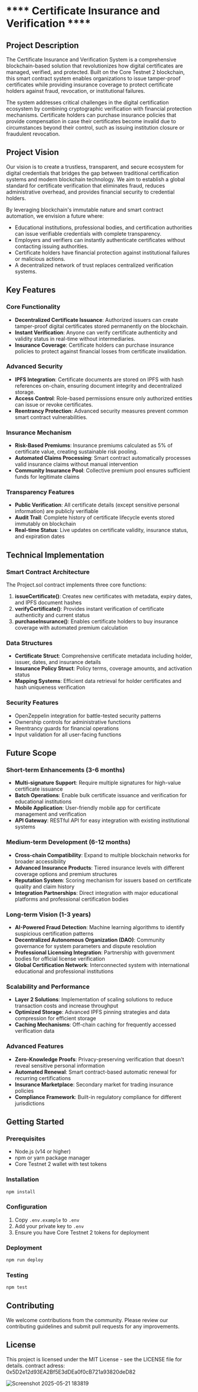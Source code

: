 # **** Certificate Insurance and Verification ****

## Project Description

The Certificate Insurance and Verification System is a comprehensive blockchain-based solution that revolutionizes how digital certificates are managed, verified, and protected. Built on the Core Testnet 2 blockchain, this smart contract system enables organizations to issue tamper-proof certificates while providing insurance coverage to protect certificate holders against fraud, revocation, or institutional failures.

The system addresses critical challenges in the digital certification ecosystem by combining cryptographic verification with financial protection mechanisms. Certificate holders can purchase insurance policies that provide compensation in case their certificates become invalid due to circumstances beyond their control, such as issuing institution closure or fraudulent revocation.

## Project Vision

Our vision is to create a trustless, transparent, and secure ecosystem for digital credentials that bridges the gap between traditional certification systems and modern blockchain technology. We aim to establish a global standard for certificate verification that eliminates fraud, reduces administrative overhead, and provides financial security to credential holders.

By leveraging blockchain's immutable nature and smart contract automation, we envision a future where:
- Educational institutions, professional bodies, and certification authorities can issue verifiable credentials with complete transparency.
- Employers and verifiers can instantly authenticate certificates without contacting issuing authorities.
- Certificate holders have financial protection against institutional failures or malicious actions.
- A decentralized network of trust replaces centralized verification systems.

## Key Features

### Core Functionality
- **Decentralized Certificate Issuance**: Authorized issuers can create tamper-proof digital certificates stored permanently on the blockchain.
- **Instant Verification**: Anyone can verify certificate authenticity and validity status in real-time without intermediaries.
- **Insurance Coverage**: Certificate holders can purchase insurance policies to protect against financial losses from certificate invalidation.

### Advanced Security
- **IPFS Integration**: Certificate documents are stored on IPFS with hash references on-chain, ensuring document integrity and decentralized storage.
- **Access Control**: Role-based permissions ensure only authorized entities can issue or revoke certificates.
- **Reentrancy Protection**: Advanced security measures prevent common smart contract vulnerabilities.

### Insurance Mechanism
- **Risk-Based Premiums**: Insurance premiums calculated as 5% of certificate value, creating sustainable risk pooling.
- **Automated Claims Processing**: Smart contract automatically processes valid insurance claims without manual intervention
- **Community Insurance Pool**: Collective premium pool ensures sufficient funds for legitimate claims

### Transparency Features
- **Public Verification**: All certificate details (except sensitive personal information) are publicly verifiable
- **Audit Trail**: Complete history of certificate lifecycle events stored immutably on blockchain
- **Real-time Status**: Live updates on certificate validity, insurance status, and expiration dates

## Technical Implementation

### Smart Contract Architecture
The Project.sol contract implements three core functions:

1. **issueCertificate()**: Creates new certificates with metadata, expiry dates, and IPFS document hashes
2. **verifyCertificate()**: Provides instant verification of certificate authenticity and current status
3. **purchaseInsurance()**: Enables certificate holders to buy insurance coverage with automated premium calculation

### Data Structures
- **Certificate Struct**: Comprehensive certificate metadata including holder, issuer, dates, and insurance details
- **Insurance Policy Struct**: Policy terms, coverage amounts, and activation status
- **Mapping Systems**: Efficient data retrieval for holder certificates and hash uniqueness verification

### Security Features
- OpenZeppelin integration for battle-tested security patterns
- Ownership controls for administrative functions
- Reentrancy guards for financial operations
- Input validation for all user-facing functions

## Future Scope

### Short-term Enhancements (3-6 months)
- **Multi-signature Support**: Require multiple signatures for high-value certificate issuance
- **Batch Operations**: Enable bulk certificate issuance and verification for educational institutions
- **Mobile Application**: User-friendly mobile app for certificate management and verification
- **API Gateway**: RESTful API for easy integration with existing institutional systems

### Medium-term Development (6-12 months)
- **Cross-chain Compatibility**: Expand to multiple blockchain networks for broader accessibility
- **Advanced Insurance Products**: Tiered insurance levels with different coverage options and premium structures
- **Reputation System**: Scoring mechanism for issuers based on certificate quality and claim history
- **Integration Partnerships**: Direct integration with major educational platforms and professional certification bodies

### Long-term Vision (1-3 years)
- **AI-Powered Fraud Detection**: Machine learning algorithms to identify suspicious certification patterns
- **Decentralized Autonomous Organization (DAO)**: Community governance for system parameters and dispute resolution
- **Professional Licensing Integration**: Partnership with government bodies for official license verification
- **Global Certification Network**: Interconnected system with international educational and professional institutions

### Scalability and Performance
- **Layer 2 Solutions**: Implementation of scaling solutions to reduce transaction costs and increase throughput
- **Optimized Storage**: Advanced IPFS pinning strategies and data compression for efficient storage
- **Caching Mechanisms**: Off-chain caching for frequently accessed verification data

### Advanced Features
- **Zero-Knowledge Proofs**: Privacy-preserving verification that doesn't reveal sensitive personal information
- **Automated Renewal**: Smart contract-based automatic renewal for recurring certifications
- **Insurance Marketplace**: Secondary market for trading insurance policies
- **Compliance Framework**: Built-in regulatory compliance for different jurisdictions

## Getting Started

### Prerequisites
- Node.js (v14 or higher)
- npm or yarn package manager
- Core Testnet 2 wallet with test tokens

### Installation
```bash
npm install
```

### Configuration
1. Copy `.env.example` to `.env`
2. Add your private key to `.env`
3. Ensure you have Core Testnet 2 tokens for deployment

### Deployment
```bash
npm run deploy
```

### Testing
```bash
npm test
```

## Contributing

We welcome contributions from the community. Please review our contributing guidelines and submit pull requests for any improvements.

## License

This project is licensed under the MIT License - see the LICENSE file for details.
contract adress: 0x5D2e12d93EA2Bf5E3dDEa0f0cB721a93820deD82

![Screenshot 2025-05-21 183819](https://github.com/user-attachments/assets/42cfe2bf-f397-44ff-ae2d-d5cf5c268e30)
